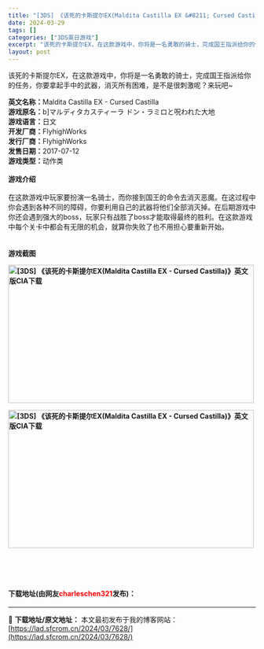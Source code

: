 ```yaml
---
title: "[3DS] 《该死的卡斯提尔EX(Maldita Castilla EX &#8211; Cursed Castilla)》英文版CIA下载"
date: 2024-03-29
tags: []
categories: ["3DS英日游戏"]
excerpt: "该死的卡斯提尔EX，在这款游戏中，你将是一名勇敢的骑士，完成国王指派给你的任务，你要拿起手中的武器，消灭所有困难，是不是很刺激呢？来玩吧~ 英文名称：Maldita Castilla EX - Cursed Castilla游戏原名：b]マルディタカスティーラ ドン・ラミロと呪われた大地游戏语言：日&hellip;"
layout: post
---
```


 <p>该死的卡斯提尔EX，在这款游戏中，你将是一名勇敢的骑士，完成国王指派给你的任务，你要拿起手中的武器，消灭所有困难，是不是很刺激呢？来玩吧~</p> <p><strong>英文名称：</strong>Maldita Castilla EX - Cursed Castilla<br /><strong>游戏原名：</strong>b]マルディタカスティーラ ドン・ラミロと呪われた大地<br /><strong>游戏语言：</strong>日文<br /><strong>开发厂商：</strong>FlyhighWorks<br /><strong>发行厂商：</strong>FlyhighWorks<br /><strong>发售日期：</strong>2017-07-12<br /><strong>游戏类型：</strong>动作类<br /><br /><strong>游戏介绍</strong><br /><br />在这款游戏中玩家要扮演一名骑士，而你接到国王的命令去消灭恶魔。在这过程中你会遇到各种不同的障碍，你要利用自己的武器将他们全部消灭掉。在后期游戏中你还会遇到强大的boss，玩家只有战胜了boss才能取得最终的胜利。在这款游戏中每个关卡中都会有无限的机会，就算你失败了也不用担心要重新开始。<br /><br /><br /><strong>游戏截图</strong></p> <p><strong><img src="https://lad.sfcrom.cn/wp-content/uploads/2024/03/20240329_660612198d5ac.webp" style="width: 500px; height: 281px;" alt="[3DS] 《该死的卡斯提尔EX(Maldita Castilla EX - Cursed Castilla)》英文版CIA下载" /></strong></p> <p><strong><img src="https://lad.sfcrom.cn/wp-content/uploads/2024/03/20240329_6606121a1944d.webp" style="width: 500px; height: 281px;" alt="[3DS] 《该死的卡斯提尔EX(Maldita Castilla EX - Cursed Castilla)》英文版CIA下载" /></strong></p> <p>&nbsp;</p> <p>&nbsp;</p> <p><h4>下载地址(由网友<font color="red">charleschen321</font>发布)：</h4></p> 

---
📖 **下载地址/原文地址：** 本文最初发布于我的博客网站：[https://lad.sfcrom.cn/2024/03/7628/](https://lad.sfcrom.cn/2024/03/7628/)
